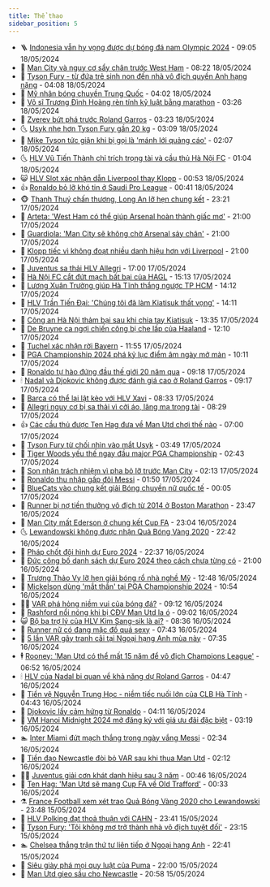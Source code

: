 ```yaml
---
title: Thể thao
sidebar_position: 5
---
```


<!-- vnexpress-the-thao:START -->
- 🪜 [Indonesia vẫn hy vọng được dự bóng đá nam Olympic 2024](https://vnexpress.net/indonesia-van-hy-vong-duoc-du-bong-da-nam-olympic-2024-4747735.html) - 09:05 18/05/2024
- 🦩 [Man City và nguy cơ sẩy chân trước West Ham](https://vnexpress.net/man-city-va-nguy-co-say-chan-truoc-west-ham-4747709.html) - 08:22 18/05/2024
- 🧰 [Tyson Fury - từ đứa trẻ sinh non đến nhà vô địch quyền Anh hạng nặng](https://vnexpress.net/tyson-fury-tu-dua-tre-sinh-non-den-nha-vo-dich-quyen-anh-hang-nang-4747614.html) - 04:08 18/05/2024
- 🤗 [Mỹ nhân bóng chuyền Trung Quốc](https://vnexpress.net/my-nhan-bong-chuyen-trung-quoc-4747637.html) - 04:02 18/05/2024
- 🥳 [Võ sĩ Trương Đình Hoàng rèn tính kỷ luật bằng marathon](https://vnexpress.net/vo-si-truong-dinh-hoang-ren-tinh-ky-luat-bang-marathon-4747503.html) - 03:26 18/05/2024
- 🦣 [Zverev bứt phá trước Roland Garros](https://vnexpress.net/zverev-but-pha-truoc-roland-garros-4747598.html) - 03:23 18/05/2024
- 🌜 [Usyk nhẹ hơn Tyson Fury gần 20 kg](https://vnexpress.net/usyk-nhe-hon-tyson-fury-gan-20-kg-4747591.html) - 03:09 18/05/2024
- 🫶 [Mike Tyson tức giận khi bị gọi là &#39;mánh lới quảng cáo&#39;](https://vnexpress.net/mike-tyson-tuc-gian-khi-bi-goi-la-manh-loi-quang-cao-4747580.html) - 02:07 18/05/2024
- 🌜 [HLV Vũ Tiến Thành chỉ trích trọng tài và cầu thủ Hà Nội FC](https://vnexpress.net/hlv-vu-tien-thanh-chi-trich-trong-tai-va-cau-thu-ha-noi-fc-4747555.html) - 01:04 18/05/2024
- 😺 [HLV Slot xác nhận dẫn Liverpool thay Klopp](https://vnexpress.net/hlv-slot-xac-nhan-dan-liverpool-thay-klopp-4747526.html) - 00:53 18/05/2024
- 👍 [Ronaldo bỏ lỡ khó tin ở Saudi Pro League](https://vnexpress.net/ronaldo-bo-lo-kho-tin-o-saudi-pro-league-4747532.html) - 00:41 18/05/2024
- 🐵 [Thanh Thuý chấn thương, Long An lỡ hẹn chung kết](https://vnexpress.net/thanh-thuy-chan-thuong-long-an-lo-hen-chung-ket-4747657.html) - 23:21 17/05/2024
- 💫 [Arteta: &#39;West Ham có thể giúp Arsenal hoàn thành giấc mơ&#39;](https://vnexpress.net/arteta-west-ham-co-the-giup-arsenal-hoan-thanh-giac-mo-4747512.html) - 21:00 17/05/2024
- 🦆 [Guardiola: &#39;Man City sẽ không chờ Arsenal sảy chân&#39;](https://vnexpress.net/guardiola-man-city-se-khong-cho-arsenal-say-chan-4747511.html) - 21:00 17/05/2024
- 🙉 [Klopp tiếc vì không đoạt nhiều danh hiệu hơn với Liverpool](https://vnexpress.net/klopp-tiec-vi-khong-doat-nhieu-danh-hieu-hon-voi-liverpool-4747502.html) - 21:00 17/05/2024
- 📝 [Juventus sa thải HLV Allegri](https://vnexpress.net/juventus-sa-thai-hlv-allegri-4747515.html) - 17:00 17/05/2024
- 💯 [Hà Nội FC cắt đứt mạch bất bại của HAGL](https://vnexpress.net/ha-noi-fc-cat-dut-mach-bat-bai-cua-hagl-4747505.html) - 15:13 17/05/2024
- 🌈 [Lương Xuân Trường giúp Hà Tĩnh thắng ngược TP HCM](https://vnexpress.net/luong-xuan-truong-giup-ha-tinh-thang-nguoc-tp-hcm-4747487.html) - 14:12 17/05/2024
- 🦩 [HLV Trần Tiến Đại: &#39;Chúng tôi đã làm Kiatisuk thất vọng&#39;](https://vnexpress.net/hlv-tran-tien-dai-chung-toi-da-lam-kiatisuk-that-vong-4747498.html) - 14:11 17/05/2024
- 🐲 [Công an Hà Nội thảm bại sau khi chia tay Kiatisuk](https://vnexpress.net/cong-an-ha-noi-tham-bai-sau-khi-chia-tay-kiatisuk-4747490.html) - 13:35 17/05/2024
- 🌁 [De Bruyne ca ngợi chiến công bị che lấp của Haaland](https://vnexpress.net/de-bruyne-ca-ngoi-chien-cong-bi-che-lap-cua-haaland-4747444.html) - 12:10 17/05/2024
- 💯 [Tuchel xác nhận rời Bayern](https://vnexpress.net/tuchel-xac-nhan-roi-bayern-4747470.html) - 11:55 17/05/2024
- 🌝 [PGA Championship 2024 phá kỷ lục điểm âm ngày mở màn](https://vnexpress.net/pga-championship-2024-pha-ky-luc-diem-am-ngay-mo-man-4747460.html) - 10:11 17/05/2024
- 🤖 [Ronaldo tự hào đứng đầu thế giới 20 năm qua](https://vnexpress.net/ronaldo-tu-hao-dung-dau-the-gioi-20-nam-qua-4747363.html) - 09:18 17/05/2024
- 🕯 [Nadal và Djokovic không được đánh giá cao ở Roland Garros](https://vnexpress.net/nadal-va-djokovic-khong-duoc-danh-gia-cao-o-roland-garros-4747416.html) - 09:17 17/05/2024
- 🧰 [Barca có thể lại lật kèo với HLV Xavi](https://vnexpress.net/barca-co-the-lai-lat-keo-voi-hlv-xavi-4747343.html) - 08:33 17/05/2024
- 🥳 [Allegri nguy cơ bị sa thải vì cởi áo, lăng mạ trọng tài](https://vnexpress.net/allegri-nguy-co-bi-sa-thai-vi-coi-ao-lang-ma-trong-tai-4747374.html) - 08:29 17/05/2024
- 👍 [Các cầu thủ được Ten Hag đưa về Man Utd chơi thế nào](https://vnexpress.net/cac-cau-thu-duoc-ten-hag-dua-ve-man-utd-choi-the-nao-4745068.html) - 07:00 17/05/2024
- 💪 [Tyson Fury từ chối nhìn vào mắt Usyk](https://vnexpress.net/tyson-fury-tu-choi-nhin-vao-mat-usyk-4747216.html) - 03:49 17/05/2024
- 👹 [Tiger Woods yếu thế ngay đầu major PGA Championship](https://vnexpress.net/tiger-woods-yeu-the-ngay-dau-major-pga-championship-4747188.html) - 02:43 17/05/2024
- 🧰 [Son nhận trách nhiệm vì pha bỏ lỡ trước Man City](https://vnexpress.net/son-nhan-trach-nhiem-vi-pha-bo-lo-truoc-man-city-4747152.html) - 02:13 17/05/2024
- 🚀 [Ronaldo thu nhập gấp đôi Messi](https://vnexpress.net/ronaldo-thu-nhap-gap-doi-messi-4747135.html) - 01:50 17/05/2024
- 🎃 [BlueCats vào chung kết giải Bóng chuyền nữ quốc tế](https://vnexpress.net/bluecats-vao-chung-ket-giai-bong-chuyen-nu-quoc-te-4747301.html) - 00:05 17/05/2024
- 🧰 [Runner bị nợ tiền thưởng vô địch từ 2014 ở Boston Marathon](https://vnexpress.net/runner-bi-no-tien-thuong-vo-dich-tu-2014-o-boston-marathon-4747093.html) - 23:47 16/05/2024
- 👀 [Man City mất Ederson ở chung kết Cup FA](https://vnexpress.net/man-city-mat-ederson-o-chung-ket-cup-fa-4747089.html) - 23:04 16/05/2024
- 🌜 [Lewandowski không được nhận Quả Bóng Vàng 2020](https://vnexpress.net/lewandowski-khong-duoc-nhan-qua-bong-vang-2020-4747086.html) - 22:42 16/05/2024
- 🫶 [Pháp chốt đội hình dự Euro 2024](https://vnexpress.net/phap-chot-doi-hinh-du-euro-2024-4747084.html) - 22:37 16/05/2024
- 🦄 [Đức công bố danh sách dự Euro 2024 theo cách chưa từng có](https://vnexpress.net/duc-cong-bo-danh-sach-du-euro-2024-theo-cach-chua-tung-co-4747064.html) - 21:00 16/05/2024
- 🥳 [Trương Thảo Vy lỡ hẹn giải bóng rổ nhà nghề Mỹ](https://vnexpress.net/truong-thao-vy-lo-hen-giai-bong-ro-nha-nghe-my-4747033.html) - 12:48 16/05/2024
- 🐲 [Mickelson dùng &#39;mắt thần&#39; tại PGA Championship 2024](https://vnexpress.net/mickelson-dung-mat-than-tai-pga-championship-2024-4747008.html) - 10:54 16/05/2024
- 🧑‍🏫 [VAR phá hỏng niềm vui của bóng đá?](https://vnexpress.net/var-pha-hong-niem-vui-cua-bong-da-4746859.html) - 09:12 16/05/2024
- 🤔 [Rashford nổi nóng khi bị CĐV Man Utd la ó](https://vnexpress.net/rashford-noi-nong-khi-bi-cdv-man-utd-la-o-4746939.html) - 09:02 16/05/2024
- 😺 [Bộ ba trợ lý của HLV Kim Sang-sik là ai?](https://vnexpress.net/bo-ba-tro-ly-cua-hlv-kim-sang-sik-la-ai-4746911.html) - 08:36 16/05/2024
- 💪 [Runner nữ có đang mặc đồ quá sexy](https://vnexpress.net/runner-nu-co-dang-mac-do-qua-sexy-4746526.html) - 07:43 16/05/2024
- 💼 [5 lần VAR gây tranh cãi tại Ngoại hạng Anh mùa này](https://vnexpress.net/5-lan-var-gay-tranh-cai-tai-ngoai-hang-anh-mua-nay-4746879.html) - 07:35 16/05/2024
- 🕴 [Rooney: &#39;Man Utd có thể mất 15 năm để vô địch Champions League&#39;](https://vnexpress.net/rooney-man-utd-co-the-mat-15-nam-de-vo-dich-champions-league-4746845.html) - 06:52 16/05/2024
- 🕯 [HLV của Nadal bi quan về khả năng dự Roland Garros](https://vnexpress.net/hlv-cua-nadal-bi-quan-ve-kha-nang-du-roland-garros-4746755.html) - 04:47 16/05/2024
- 📝 [Tiền vệ Nguyễn Trung Học - niềm tiếc nuối lớn của CLB Hà Tĩnh](https://vnexpress.net/tien-ve-nguyen-trung-hoc-niem-tiec-nuoi-lon-cua-clb-ha-tinh-4745067.html) - 04:43 16/05/2024
- 🧐 [Djokovic lấy cảm hứng từ Ronaldo](https://vnexpress.net/djokovic-lay-cam-hung-tu-ronaldo-4746732.html) - 04:11 16/05/2024
- 🙉 [VM Hanoi Midnight 2024 mở đăng ký với giá ưu đãi đặc biệt](https://vnexpress.net/vm-hanoi-midnight-2024-mo-dang-ky-voi-gia-uu-dai-dac-biet-4746616.html) - 03:19 16/05/2024
- 🏊 [Inter Miami đứt mạch thắng trong ngày vắng Messi](https://vnexpress.net/inter-miami-dut-mach-thang-trong-ngay-vang-messi-4746634.html) - 02:34 16/05/2024
- 🌊 [Tiền đạo Newcastle đòi bỏ VAR sau khi thua Man Utd](https://vnexpress.net/tien-dao-newcastle-doi-bo-var-sau-khi-thua-man-utd-4746657.html) - 02:12 16/05/2024
- 👨‍🏫 [Juventus giải cơn khát danh hiệu sau 3 năm](https://vnexpress.net/juventus-giai-con-khat-danh-hieu-sau-3-nam-4746598.html) - 00:46 16/05/2024
- 🥷 [Ten Hag: &#39;Man Utd sẽ mang Cup FA về Old Trafford&#39;](https://vnexpress.net/ten-hag-man-utd-se-mang-cup-fa-ve-old-trafford-4746593.html) - 00:33 16/05/2024
- ⚗️ [France Football xem xét trao Quả Bóng Vàng 2020 cho Lewandowski](https://vnexpress.net/france-football-xem-xet-trao-qua-bong-vang-2020-cho-lewandowski-4746256.html) - 23:48 15/05/2024
- 🌮 [HLV Polking đạt thoả thuận với CAHN](https://vnexpress.net/hlv-polking-dat-thoa-thuan-voi-cahn-4746585.html) - 23:41 15/05/2024
- 🤩 [Tyson Fury: &#39;Tôi không mơ trở thành nhà vô địch tuyệt đối&#39;](https://vnexpress.net/tyson-fury-toi-khong-mo-tro-thanh-nha-vo-dich-tuyet-doi-4746578.html) - 23:15 15/05/2024
- 🏊 [Chelsea thắng trận thứ tư liên tiếp ở Ngoại hạng Anh](https://vnexpress.net/chelsea-thang-tran-thu-tu-lien-tiep-o-ngoai-hang-anh-4746576.html) - 22:41 15/05/2024
- 🐎 [Siêu giày phá mọi quy luật của Puma](https://vnexpress.net/sieu-giay-pha-moi-quy-luat-cua-puma-4746243.html) - 22:00 15/05/2024
- 💫 [Man Utd gieo sầu cho Newcastle](https://vnexpress.net/man-utd-gieo-sau-cho-newcastle-4746574.html) - 20:58 15/05/2024<!-- vnexpress-the-thao:END -->
